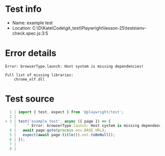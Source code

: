 # Test info

- Name: example test
- Location: C:\D\Kate\Code\git_test\Playwright\lesson-25\tests\env-check.spec.js:3:5

# Error details

```
Error: browserType.launch: Host system is missing dependencies!

Full list of missing libraries:
    chrome_elf.dll

```

# Test source

```ts
  1 | import { test, expect } from '@playwright/test';
  2 |
> 3 | test('example test', async ({ page }) => {
    |     ^ Error: browserType.launch: Host system is missing dependencies!
  4 |   await page.goto(process.env.BASE_URL);
  5 |   expect(await page.title()).not.toBeNull();
  6 | });
  7 |
  8 |
```